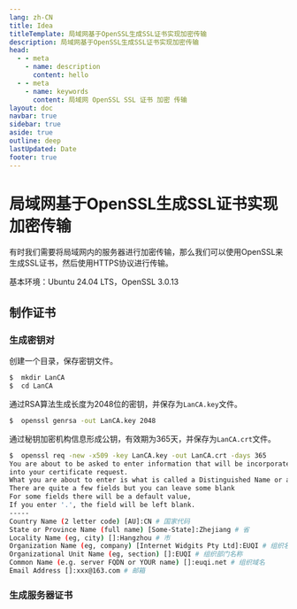 ```yaml
---
lang: zh-CN
title: Idea
titleTemplate: 局域网基于OpenSSL生成SSL证书实现加密传输
description: 局域网基于OpenSSL生成SSL证书实现加密传输
head:
  - - meta
    - name: description
      content: hello
  - - meta
    - name: keywords
      content: 局域网 OpenSSL SSL 证书 加密 传输
layout: doc
navbar: true
sidebar: true
aside: true
outline: deep
lastUpdated: Date
footer: true
---
```

# 局域网基于OpenSSL生成SSL证书实现加密传输

有时我们需要将局域网内的服务器进行加密传输，那么我们可以使用OpenSSL来生成SSL证书，然后使用HTTPS协议进行传输。

基本环境：Ubuntu 24.04 LTS，OpenSSL 3.0.13

## 制作证书

### 生成密钥对

创建一个目录，保存密钥文件。
```bash
$  mkdir LanCA
$  cd LanCA
```

通过RSA算法生成长度为2048位的密钥，并保存为`LanCA.key`文件。
```bash
$  openssl genrsa -out LanCA.key 2048
```

通过秘钥加密机构信息形成公钥，有效期为365天，并保存为`LanCA.crt`文件。
```bash {1,9-15}
$  openssl req -new -x509 -key LanCA.key -out LanCA.crt -days 365
You are about to be asked to enter information that will be incorporated
into your certificate request.
What you are about to enter is what is called a Distinguished Name or a DN.
There are quite a few fields but you can leave some blank
For some fields there will be a default value,
If you enter '.', the field will be left blank.
-----
Country Name (2 letter code) [AU]:CN # 国家代码
State or Province Name (full name) [Some-State]:Zhejiang # 省
Locality Name (eg, city) []:Hangzhou # 市
Organization Name (eg, company) [Internet Widgits Pty Ltd]:EUQI # 组织名称
Organizational Unit Name (eg, section) []:EUQI # 组织部门名称
Common Name (e.g. server FQDN or YOUR name) []:euqi.net # 组织域名
Email Address []:xxx@163.com # 邮箱
```

### 生成服务器证书

